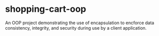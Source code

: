 # shopping-cart-oop

An OOP project demonstrating the use of encapsulation to encforce data consistency, integrity, and security during use by a client application.